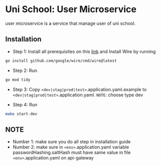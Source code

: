 # Uni School: User Microservice

user microservice is a service that manage user of uni school.

## Installation

- Step 1: Install all prerequisites on this [link](https://grpc.io/docs/languages/go/quickstart/#prerequisites) and Install Wire by running

```bash
go install github.com/google/wire/cmd/wire@latest
```

- Step 2: Run

```bash
go mod tidy
```

- Step 3: Copy `<dev|stag|prod|test>`.application.yaml.example to `<dev|stag|prod|test>`.application.yaml. `NOTE`: choose type dev

- Step 4: Run

```bash
make start-dev
```

## NOTE

- Number 1: make sure you do all step in installation guide
- Number 2: make sure in `<env>`.application.yaml variable passwordHashing.saltHash must have same value in file `<env>`.application.yaml on api-gateway
